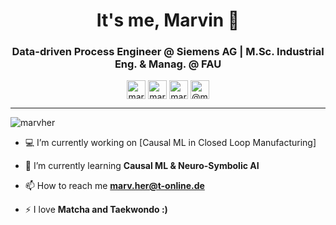 <h1 align="center">It's me, Marvin 👋</h1>
<center>
<h3 align="center">Data-driven Process Engineer @ Siemens AG | M.Sc. Industrial Eng. & Manag. @ FAU</h3>
</center>

<p align="center">
<a href="https://www.linkedin.com/in/marvin-herchenbach/" target="blank"><img align="center" src="https://cdn.jsdelivr.net/npm/simple-icons@3.0.1/icons/linkedin.svg" alt="marvin-herchenbach" height="30" width="30" /></a>
<a href="https://www.kaggle.com/marvher" target="blank"><img align="center" src="https://cdn.jsdelivr.net/npm/simple-icons@3.0.1/icons/kaggle.svg" alt="marvher" height="30" width="30" /></a>
<a href="https://www.instagram.com/marv.her/" target="blank"><img align="center" src="https://cdn.jsdelivr.net/npm/simple-icons@3.0.1/icons/instagram.svg" alt="marv.her" height="30" width="30" /></a>
<a href="https://medium.com/@marv.her" target="blank"><img align="center" src="https://cdn.jsdelivr.net/npm/simple-icons@3.0.1/icons/medium.svg" alt="@marv.her" height="30" width="30" /></a>
</p>
<hr>

<p align="left"> <img src="https://komarev.com/ghpvc/?username=marvher" alt="marvher" /> </p>

- 💻 I’m currently working on [Causal ML in Closed Loop Manufacturing]

- 📖 I’m currently learning **Causal ML & Neuro-Symbolic AI**

- 📫 How to reach me **marv.her@t-online.de**

- ⚡️ I love **Matcha and Taekwondo  :)**
